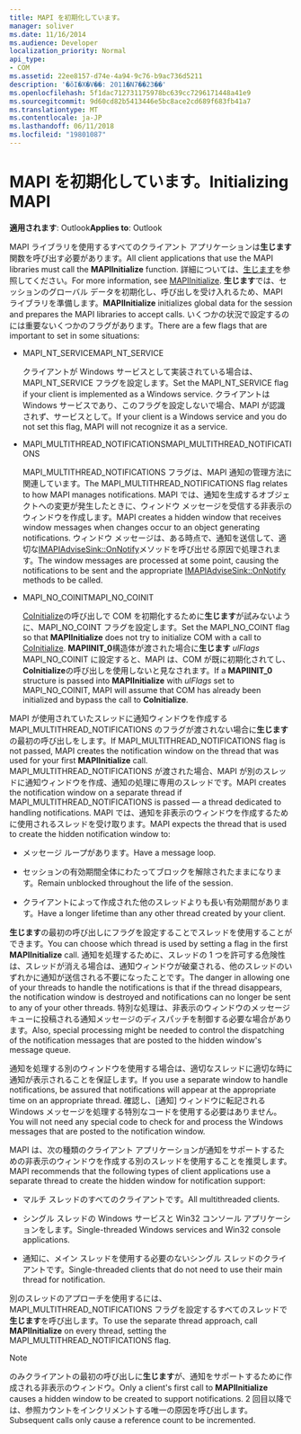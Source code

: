 ```yaml
---
title: MAPI を初期化しています。
manager: soliver
ms.date: 11/16/2014
ms.audience: Developer
localization_priority: Normal
api_type:
- COM
ms.assetid: 22ee8157-d74e-4a94-9c76-b9ac736d5211
description: '�ŏI�X�V��: 2011�N7��23��'
ms.openlocfilehash: 5f1dac712731175978bc639cc7296171448a41e9
ms.sourcegitcommit: 9d60cd82b5413446e5bc8ace2cd689f683fb41a7
ms.translationtype: MT
ms.contentlocale: ja-JP
ms.lasthandoff: 06/11/2018
ms.locfileid: "19801087"
---
```

# <a name="initializing-mapi"></a><span data-ttu-id="e9abe-103">MAPI を初期化しています。</span><span class="sxs-lookup"><span data-stu-id="e9abe-103">Initializing MAPI</span></span>

  
  
<span data-ttu-id="e9abe-104">**適用されます**: Outlook</span><span class="sxs-lookup"><span data-stu-id="e9abe-104">**Applies to**: Outlook</span></span> 
  
<span data-ttu-id="e9abe-105">MAPI ライブラリを使用するすべてのクライアント アプリケーションは**生じます**関数を呼び出す必要があります。</span><span class="sxs-lookup"><span data-stu-id="e9abe-105">All client applications that use the MAPI libraries must call the **MAPIInitialize** function.</span></span> <span data-ttu-id="e9abe-106">詳細については、[生じます](mapiinitialize.md)を参照してください。</span><span class="sxs-lookup"><span data-stu-id="e9abe-106">For more information, see [MAPIInitialize](mapiinitialize.md).</span></span> <span data-ttu-id="e9abe-107">**生じます**では、セッションのグローバル データを初期化し、呼び出しを受け入れるため、MAPI ライブラリを準備します。</span><span class="sxs-lookup"><span data-stu-id="e9abe-107">**MAPIInitialize** initializes global data for the session and prepares the MAPI libraries to accept calls.</span></span> <span data-ttu-id="e9abe-108">いくつかの状況で設定するのには重要ないくつかのフラグがあります。</span><span class="sxs-lookup"><span data-stu-id="e9abe-108">There are a few flags that are important to set in some situations:</span></span> 
  
- <span data-ttu-id="e9abe-109">MAPI_NT_SERVICE</span><span class="sxs-lookup"><span data-stu-id="e9abe-109">MAPI_NT_SERVICE</span></span>
    
    <span data-ttu-id="e9abe-110">クライアントが Windows サービスとして実装されている場合は、MAPI_NT_SERVICE フラグを設定します。</span><span class="sxs-lookup"><span data-stu-id="e9abe-110">Set the MAPI_NT_SERVICE flag if your client is implemented as a Windows service.</span></span> <span data-ttu-id="e9abe-111">クライアントは Windows サービスであり、このフラグを設定しないで場合、MAPI が認識されず、サービスとして。</span><span class="sxs-lookup"><span data-stu-id="e9abe-111">If your client is a Windows service and you do not set this flag, MAPI will not recognize it as a service.</span></span> 
    
- <span data-ttu-id="e9abe-112">MAPI_MULTITHREAD_NOTIFICATIONS</span><span class="sxs-lookup"><span data-stu-id="e9abe-112">MAPI_MULTITHREAD_NOTIFICATIONS</span></span>
    
    <span data-ttu-id="e9abe-113">MAPI_MULTITHREAD_NOTIFICATIONS フラグは、MAPI 通知の管理方法に関連しています。</span><span class="sxs-lookup"><span data-stu-id="e9abe-113">The MAPI_MULTITHREAD_NOTIFICATIONS flag relates to how MAPI manages notifications.</span></span> <span data-ttu-id="e9abe-114">MAPI では、通知を生成するオブジェクトへの変更が発生したときに、ウィンドウ メッセージを受信する非表示のウィンドウを作成します。</span><span class="sxs-lookup"><span data-stu-id="e9abe-114">MAPI creates a hidden window that receives window messages when changes occur to an object generating notifications.</span></span> <span data-ttu-id="e9abe-115">ウィンドウ メッセージは、ある時点で、通知を送信して、適切な[IMAPIAdviseSink::OnNotify](imapiadvisesink-onnotify.md)メソッドを呼び出せる原因で処理されます。</span><span class="sxs-lookup"><span data-stu-id="e9abe-115">The window messages are processed at some point, causing the notifications to be sent and the appropriate [IMAPIAdviseSink::OnNotify](imapiadvisesink-onnotify.md) methods to be called.</span></span> 
    
- <span data-ttu-id="e9abe-116">MAPI_NO_COINIT</span><span class="sxs-lookup"><span data-stu-id="e9abe-116">MAPI_NO_COINIT</span></span>
    
    <span data-ttu-id="e9abe-117">[CoInitialize](http://msdn.microsoft.com/ja-jp/library/ms886303.aspx)の呼び出しで COM を初期化するために**生じます**が試みないように、MAPI_NO_COINT フラグを設定します。</span><span class="sxs-lookup"><span data-stu-id="e9abe-117">Set the MAPI_NO_COINT flag so that **MAPIInitialize** does not try to initialize COM with a call to [CoInitialize](http://msdn.microsoft.com/ja-jp/library/ms886303.aspx).</span></span> <span data-ttu-id="e9abe-118">**MAPIINIT_0**構造体が渡された場合に**生じます** _ulFlags_ MAPI_NO_COINIT に設定すると、MAPI は、COM が既に初期化されてし、 **CoInitialize**の呼び出しを使用しないと見なされます。</span><span class="sxs-lookup"><span data-stu-id="e9abe-118">If a **MAPIINIT_0** structure is passed into **MAPIInitialize** with  _ulFlags_ set to MAPI_NO_COINIT, MAPI will assume that COM has already been initialized and bypass the call to **CoInitialize**.</span></span>
    
<span data-ttu-id="e9abe-119">MAPI が使用されていたスレッドに通知ウィンドウを作成する MAPI_MULTITHREAD_NOTIFICATIONS のフラグが渡されない場合に**生じます**の最初の呼び出しをします。</span><span class="sxs-lookup"><span data-stu-id="e9abe-119">If MAPI_MULTITHREAD_NOTIFICATIONS flag is not passed, MAPI creates the notification window on the thread that was used for your first **MAPIInitialize** call.</span></span> <span data-ttu-id="e9abe-120">MAPI_MULTITHREAD_NOTIFICATIONS が渡された場合、MAPI が別のスレッドに通知ウィンドウを作成、通知の処理に専用のスレッドです。</span><span class="sxs-lookup"><span data-stu-id="e9abe-120">MAPI creates the notification window on a separate thread if MAPI_MULTITHREAD_NOTIFICATIONS is passed — a thread dedicated to handling notifications.</span></span> <span data-ttu-id="e9abe-121">MAPI では、通知を非表示のウィンドウを作成するために使用されるスレッドを受け取ります。</span><span class="sxs-lookup"><span data-stu-id="e9abe-121">MAPI expects the thread that is used to create the hidden notification window to:</span></span> 
  
- <span data-ttu-id="e9abe-122">メッセージ ループがあります。</span><span class="sxs-lookup"><span data-stu-id="e9abe-122">Have a message loop.</span></span>
    
- <span data-ttu-id="e9abe-123">セッションの有効期間全体にわたってブロックを解除されたままになります。</span><span class="sxs-lookup"><span data-stu-id="e9abe-123">Remain unblocked throughout the life of the session.</span></span>
    
- <span data-ttu-id="e9abe-124">クライアントによって作成された他のスレッドよりも長い有効期間があります。</span><span class="sxs-lookup"><span data-stu-id="e9abe-124">Have a longer lifetime than any other thread created by your client.</span></span> 
    
<span data-ttu-id="e9abe-125">**生じます**の最初の呼び出しにフラグを設定することでスレッドを使用することができます。</span><span class="sxs-lookup"><span data-stu-id="e9abe-125">You can choose which thread is used by setting a flag in the first **MAPIInitialize** call.</span></span> <span data-ttu-id="e9abe-126">通知を処理するために、スレッドの 1 つを許可する危険性は、スレッドが消える場合は、通知ウィンドウが破棄される、他のスレッドのいずれかに通知が送信される不要になったことです。</span><span class="sxs-lookup"><span data-stu-id="e9abe-126">The danger in allowing one of your threads to handle the notifications is that if the thread disappears, the notification window is destroyed and notifications can no longer be sent to any of your other threads.</span></span> <span data-ttu-id="e9abe-127">特別な処理は、非表示のウィンドウのメッセージ キューに投稿される通知メッセージのディスパッチを制御する必要な場合があります。</span><span class="sxs-lookup"><span data-stu-id="e9abe-127">Also, special processing might be needed to control the dispatching of the notification messages that are posted to the hidden window's message queue.</span></span> 
  
<span data-ttu-id="e9abe-128">通知を処理する別のウィンドウを使用する場合は、適切なスレッドに適切な時に通知が表示されることを保証します。</span><span class="sxs-lookup"><span data-stu-id="e9abe-128">If you use a separate window to handle notifications, be assured that notifications will appear at the appropriate time on an appropriate thread.</span></span> <span data-ttu-id="e9abe-129">確認し、[通知] ウィンドウに転記される Windows メッセージを処理する特別なコードを使用する必要はありません。</span><span class="sxs-lookup"><span data-stu-id="e9abe-129">You will not need any special code to check for and process the Windows messages that are posted to the notification window.</span></span> 
  
<span data-ttu-id="e9abe-130">MAPI は、次の種類のクライアント アプリケーションが通知をサポートするための非表示のウィンドウを作成する別のスレッドを使用することを推奨します。</span><span class="sxs-lookup"><span data-stu-id="e9abe-130">MAPI recommends that the following types of client applications use a separate thread to create the hidden window for notification support:</span></span>
  
- <span data-ttu-id="e9abe-131">マルチ スレッドのすべてのクライアントです。</span><span class="sxs-lookup"><span data-stu-id="e9abe-131">All multithreaded clients.</span></span>
    
- <span data-ttu-id="e9abe-132">シングル スレッドの Windows サービスと Win32 コンソール アプリケーションをします。</span><span class="sxs-lookup"><span data-stu-id="e9abe-132">Single-threaded Windows services and Win32 console applications.</span></span>
    
- <span data-ttu-id="e9abe-133">通知に、メイン スレッドを使用する必要のないシングル スレッドのクライアントです。</span><span class="sxs-lookup"><span data-stu-id="e9abe-133">Single-threaded clients that do not need to use their main thread for notification.</span></span>
    
<span data-ttu-id="e9abe-134">別のスレッドのアプローチを使用するには、MAPI_MULTITHREAD_NOTIFICATIONS フラグを設定するすべてのスレッドで**生じます**を呼び出します。</span><span class="sxs-lookup"><span data-stu-id="e9abe-134">To use the separate thread approach, call **MAPIInitialize** on every thread, setting the MAPI_MULTITHREAD_NOTIFICATIONS flag.</span></span> 
  
> [!NOTE]
> <span data-ttu-id="e9abe-135">のみクライアントの最初の呼び出しに**生じます**が、通知をサポートするために作成される非表示のウィンドウ。</span><span class="sxs-lookup"><span data-stu-id="e9abe-135">Only a client's first call to **MAPIInitialize** causes a hidden window to be created to support notifications.</span></span> <span data-ttu-id="e9abe-136">2 回目以降では、参照カウントをインクリメントする唯一の原因を呼び出します。</span><span class="sxs-lookup"><span data-stu-id="e9abe-136">Subsequent calls only cause a reference count to be incremented.</span></span> 
  

